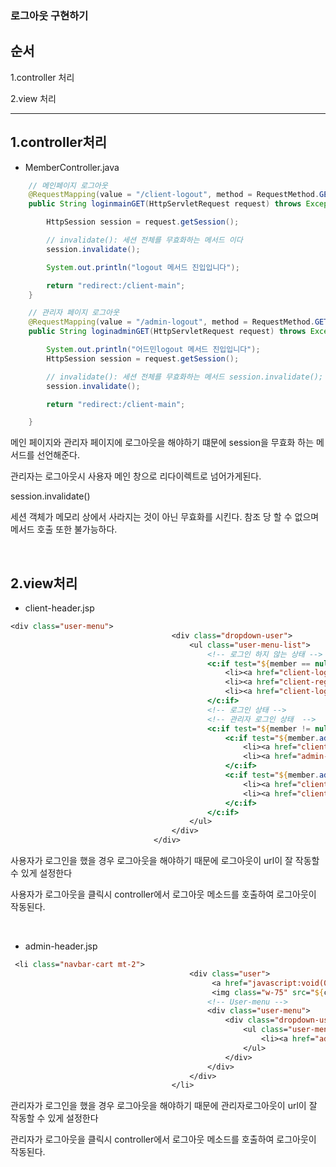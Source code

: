 ### 로그아웃 구현하기


순서
---
1.controller 처리

2.view 처리

-----


1.controller처리
---

- MemberController.java


```java
    // 메인페이지 로그아웃
	@RequestMapping(value = "/client-logout", method = RequestMethod.GET)
	public String loginmainGET(HttpServletRequest request) throws Exception {

		HttpSession session = request.getSession();

		// invalidate(): 세션 전체를 무효화하는 메서드 이다
		session.invalidate();

		System.out.println("logout 메서드 진입입니다");

		return "redirect:/client-main";
	}

	// 관리자 페이지 로그아웃
	@RequestMapping(value = "/admin-logout", method = RequestMethod.GET)
	public String loginadminGET(HttpServletRequest request) throws Exception {

		System.out.println("어드민logout 메서드 진입입니다");
		HttpSession session = request.getSession();

		// invalidate(): 세션 전체를 무효화하는 메서드 session.invalidate();
		session.invalidate();

		return "redirect:/client-main";

	}
```
메인 페이지와 관리자 페이지에 로그아웃을 해야하기 떄문에 session을 무효화 하는 메서드를 선언해준다.

관리자는 로그아웃시 사용자 메인 창으로 리다이렉트로 넘어가게된다.

session.invalidate()

세션 객체가 메모리 상에서 사라지는 것이 아닌 무효화를 시킨다. 참조 당 할 수 없으며 메서드 호출 또한 불가능하다.




&nbsp;


2.view처리
----

- client-header.jsp

```jsp
<div class="user-menu">
									<div class="dropdown-user">
										<ul class="user-menu-list">
											<!-- 로그인 하지 않는 상태 -->
											<c:if test="${member == null}">
												<li><a href="client-login">로그인</a></li>
												<li><a href="client-register">회원가입</a></li>
												<li><a href="client-login">마이페이지</a></li>
											</c:if>
											<!-- 로그인 상태 -->
											<!-- 관리자 로그인 상태  -->
											<c:if test="${member != null}">
												<c:if test="${member.adminchk eq 1}">
													<li><a href="client-logout">로그아웃</a></li>
													<li><a href="admin-main">관리자페이지</a></li>
												</c:if>
												<c:if test="${member.adminchk ne 1}">
													<li><a href="client-logout">로그아웃</a></li>
													<li><a href="client-mypage">마이페이지(${member.id}님)</a></li>
												</c:if>
											</c:if>
										</ul>
									</div>
								</div>

```

사용자가 로그인을 했을 경우 로그아웃을 해야하기 때문에 로그아웃이 url이 잘 작동할 수 있게 설정한다

사용자가 로그아웃을 클릭시 controller에서 로그아웃 메소드를 호출하여 로그아웃이 작동된다.

&nbsp;



- admin-header.jsp
```jsp
 <li class="navbar-cart mt-2">
                                        <div class="user">
                                             <a href="javascript:void(0)" class="main-btn">
                                             <img class="w-75" src="${ctx}/resources/images/hero/발바닥.png" alt="발바닥"></a>
                                            <!-- User-menu -->
                                            <div class="user-menu">
                                                <div class="dropdown-user">
                                                    <ul class="user-menu-list">
                                                        <li><a href="admin-logout" >로그아웃</a></li>
                                                    </ul>
                                                </div>
                                            </div>
                                        </div>
                                    </li>
```


관리자가 로그인을 했을 경우 로그아웃을 해야하기 때문에 관리자로그아웃이 url이 잘 작동할 수 있게 설정한다

관리자가 로그아웃을 클릭시 controller에서 로그아웃 메소드를 호출하여 로그아웃이 작동된다.
